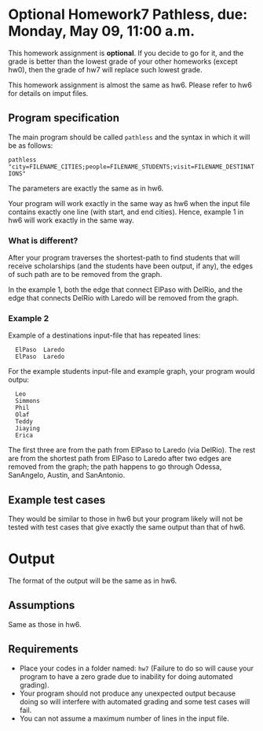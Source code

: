 # Optional Homework7 Pathless, due: Monday, May 09, 11:00 a.m.

This homework assignment is **optional**. 
If you decide to go for it, and the grade is better than the lowest grade of your other homeworks (except hw0), 
then the grade of hw7 will replace such lowest grade.

This homework assignment is almost the same as hw6. 
Please refer to hw6 for details on imput files.

## Program specification

The main program should be called `pathless` and the syntax in which it will be as follows:

`pathless "city=FILENAME_CITIES;people=FILENAME_STUDENTS;visit=FILENAME_DESTINATIONS"`

The parameters are exactly the same as in hw6.

Your program will work exactly in the same way as hw6 when the input file contains exactly one line (with start, and end cities).
Hence, example 1 in hw6 will work exactly in the same way.

### What is different?

After your program traverses the shortest-path to find students that will receive scholarships 
(and the students have been output, if any), the edges of such path are to be removed from the graph.

In the example 1, both the edge that connect ElPaso with DelRio, 
and the edge that connects DelRio with Laredo will be removed from the graph.

### Example 2

Example of a destinations input-file that has repeated lines:

      ElPaso  Laredo
      ElPaso  Laredo

For the example students input-file and example graph, your program would outpu:

      Leo
      Simmons
      Phil
      Olaf
      Teddy
      Jiaying
      Erica

The first three are from the path from ElPaso to Laredo (via DelRio). 
The rest are from the shortest path from ElPaso to Laredo after two edges are removed from the graph; 
the path happens to go through Odessa, SanAngelo, Austin, and SanAntonio.

## Example test cases

They would be similar to those in hw6 
but your program likely will not be tested with test cases that give exactly the same output than that of hw6.

# Output

The format of the output will be the same as in hw6.

## Assumptions

Same as those in hw6.

## Requirements

* Place your codes in a folder named: `hw7` (Failure to do so will cause your program to have a zero grade due to inability for doing automated grading).
* Your program should not produce any unexpected output because doing so will interfere with automated grading and some test cases will fail.
* You can not assume a maximum number of lines in the input file.
